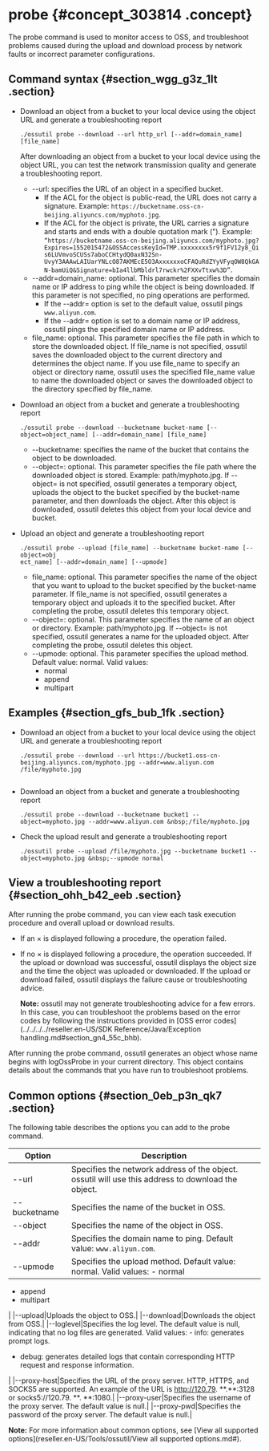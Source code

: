 # probe {#concept_303814 .concept}

The probe command is used to monitor access to OSS, and troubleshoot problems caused during the upload and download process by network faults or incorrect parameter configurations.

## Command syntax {#section_wgg_g3z_1lt .section}

-   Download an object from a bucket to your local device using the object URL and generate a troubleshooting report

    ``` {#codeblock_r7c_bfk_jod}
    ./ossutil probe --download --url http_url [--addr=domain_name] [file_name]
    ```

    After downloading an object from a bucket to your local device using the object URL, you can test the network transmission quality and generate a troubleshooting report.

    -   --url: specifies the URL of an object in a specified bucket.
        -   If the ACL for the object is public-read, the URL does not carry a signature. Example: `https://bucketname.oss-cn-beijing.aliyuncs.com/myphoto.jpg`.
        -   If the ACL for the object is private, the URL carries a signature and starts and ends with a double quotation mark \("\). Example: `“https://bucketname.oss-cn-beijing.aliyuncs.com/myphoto.jpg?Expires=1552015472&OSSAccessKeyId=TMP.xxxxxxxx5r9f1FV12y8_Qis6LUVmvoSCUSs7aboCCHtydQ0axN32Sn-UvyY3AAAwLAIUarYNLcO87AKMEcE5O3AxxxxxxoCFAQuRdZYyVFyqOW8QkGAN-bamUiQ&Signature=bIa4llbMbldrl7rwckr%2FXXvTtxw%3D”`.
    -   --addr=domain\_name: optional. This parameter specifies the domain name or IP address to ping while the object is being downloaded. If this parameter is not specified, no ping operations are performed.
        -   If the --addr= option is set to the default value, ossutil pings `www.aliyun.com`.
        -   If the --addr= option is set to a domain name or IP address, ossutil pings the specified domain name or IP address.
    -   file\_name: optional. This parameter specifies the file path in which to store the downloaded object. If file\_name is not specified, ossutil saves the downloaded object to the current directory and determines the object name. If you use file\_name to specify an object or directory name, ossutil uses the specified file\_name value to name the downloaded object or saves the downloaded object to the directory specified by file\_name.
-   Download an object from a bucket and generate a troubleshooting report

    ``` {#codeblock_slv_mrg_c3m}
    ./ossutil probe --download --bucketname bucket-name [--object=object_name] [--addr=domain_name] [file_name]
    ```

    -   --bucketname: specifies the name of the bucket that contains the object to be downloaded.
    -   --object=: optional. This parameter specifies the file path where the downloaded object is stored. Example: path/myphoto.jpg. If --object= is not specified, ossutil generates a temporary object, uploads the object to the bucket specified by the bucket-name parameter, and then downloads the object. After this object is downloaded, ossutil deletes this object from your local device and bucket.
-   Upload an object and generate a troubleshooting report

    ``` {#codeblock_gop_cwr_l00}
    ./ossutil probe --upload [file_name] --bucketname bucket-name [--object=obj
    ect_name] [--addr=domain_name] [--upmode]
    ```

    -   file\_name: optional. This parameter specifies the name of the object that you want to upload to the bucket specified by the bucket-name parameter. If file\_name is not specified, ossutil generates a temporary object and uploads it to the specified bucket. After completing the probe, ossutil deletes this temporary object.
    -   --object=: optional. This parameter specifies the name of an object or directory. Example: path/myphoto.jpg. If --object= is not specified, ossutil generates a name for the uploaded object. After completing the probe, ossutil deletes this object.
    -   --upmode: optional. This parameter specifies the upload method. Default value: normal. Valid values:
        -   normal
        -   append
        -   multipart

## Examples {#section_gfs_bub_1fk .section}

-   Download an object from a bucket to your local device using the object URL and generate a troubleshooting report

    ``` {#codeblock_j7s_dj2_yic}
    ./ossutil probe --download --url https://bucket1.oss-cn-beijing.aliyuncs.com/myphoto.jpg --addr=www.aliyun.com /file/myphoto.jpg
    					
    ```

-   Download an object from a bucket and generate a troubleshooting report

    ``` {#codeblock_0yc_2p9_2k2}
    ./ossutil probe --download --bucketname bucket1 --object=myphoto.jpg --addr=www.aliyun.com &nbsp;/file/myphoto.jpg
    ```

-   Check the upload result and generate a troubleshooting report

    ``` {#codeblock_0bf_g52_ne2}
    ./ossutil probe --upload /file/myphoto.jpg --bucketname bucket1 --object=myphoto.jpg &nbsp;--upmode normal
    ```


## View a troubleshooting report {#section_ohh_b42_eeb .section}

After running the probe command, you can view each task execution procedure and overall upload or download results.

-   If an × is displayed following a procedure, the operation failed.
-   If no × is displayed following a procedure, the operation succeeded. If the upload or download was successful, ossutil displays the object size and the time the object was uploaded or downloaded. If the upload or download failed, ossutil displays the failure cause or troubleshooting advice.

    **Note:** ossutil may not generate troubleshooting advice for a few errors. In this case, you can troubleshoot the problems based on the error codes by following the instructions provided in [OSS error codes](../../../../reseller.en-US/SDK Reference/Java/Exception handling.md#section_gn4_55c_bhb).


After running the probe command, ossutil generates an object whose name begins with logOssProbe in your current directory. This object contains details about the commands that you have run to troubleshoot problems.

## Common options {#section_0eb_p3n_qk7 .section}

The following table describes the options you can add to the probe command.

|Option|Description|
|------|-----------|
|--url|Specifies the network address of the object. ossutil will use this address to download the object.|
|--bucketname|Specifies the name of the bucket in OSS.|
|--object|Specifies the name of the object in OSS.|
|--addr|Specifies the domain name to ping. Default value: `www.aliyun.com`.|
|--upmode|Specifies the upload method. Default value: normal. Valid values: -   normal
-   append
-   multipart

 |
|--upload|Uploads the object to OSS.|
|--download|Downloads the object from OSS.|
|--loglevel|Specifies the log level. The default value is null, indicating that no log files are generated. Valid values: -   info: generates prompt logs.
-   debug: generates detailed logs that contain corresponding HTTP request and response information.

 |
|--proxy-host|Specifies the URL of the proxy server. HTTP, HTTPS, and SOCKS5 are supported. An example of the URL is http://120.79. \*\*.\*\*:3128 or socks5://120.79. \*\*. \*\*:1080.|
|--proxy-user|Specifies the username of the proxy server. The default value is null.|
|--proxy-pwd|Specifies the password of the proxy server. The default value is null.|

**Note:** For more information about common options, see [View all supported options](reseller.en-US/Tools/ossutil/View all supported options.md#).


